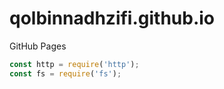 # qolbinnadhzifi.github.io
GitHub Pages

```javascript
const http = require('http');
const fs = require('fs');
```

